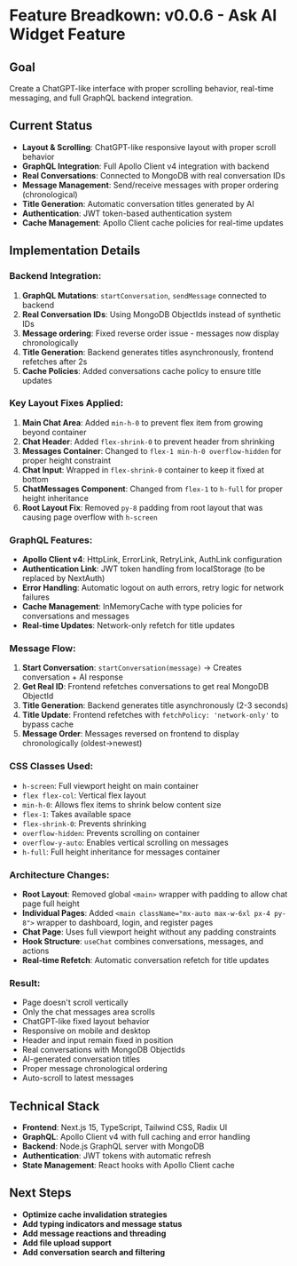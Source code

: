 # Feature Breadkown: v0.0.6 - **Ask AI Widget Feature**

## Goal
Create a ChatGPT-like interface with proper scrolling behavior, real-time messaging, and full GraphQL backend integration.

## Current Status 
- **Layout & Scrolling**: ChatGPT-like responsive layout with proper scroll behavior
- **GraphQL Integration**: Full Apollo Client v4 integration with backend
- **Real Conversations**: Connected to MongoDB with real conversation IDs
- **Message Management**: Send/receive messages with proper ordering (chronological)
- **Title Generation**: Automatic conversation titles generated by AI
- **Authentication**: JWT token-based authentication system
- **Cache Management**: Apollo Client cache policies for real-time updates

## Implementation Details

### Backend Integration:
1. **GraphQL Mutations**: `startConversation`, `sendMessage` connected to backend
2. **Real Conversation IDs**: Using MongoDB ObjectIds instead of synthetic IDs
3. **Message ordering**: Fixed reverse order issue - messages now display chronologically
4. **Title Generation**: Backend generates titles asynchronously, frontend refetches after 2s
5. **Cache Policies**: Added conversations cache policy to ensure title updates

### Key Layout Fixes Applied:
1. **Main Chat Area**: Added `min-h-0` to prevent flex item from growing beyond container
2. **Chat Header**: Added `flex-shrink-0` to prevent header from shrinking
3. **Messages Container**: Changed to `flex-1 min-h-0 overflow-hidden` for proper height constraint
4. **Chat Input**: Wrapped in `flex-shrink-0` container to keep it fixed at bottom
5. **ChatMessages Component**: Changed from `flex-1` to `h-full` for proper height inheritance
6. **Root Layout Fix**: Removed `py-8` padding from root layout that was causing page overflow with `h-screen`

### GraphQL Features:
- **Apollo Client v4**: HttpLink, ErrorLink, RetryLink, AuthLink configuration
- **Authentication Link**: JWT token handling from localStorage (to be replaced by NextAuth)
- **Error Handling**: Automatic logout on auth errors, retry logic for network failures
- **Cache Management**: InMemoryCache with type policies for conversations and messages
- **Real-time Updates**: Network-only refetch for title updates

### Message Flow:
1. **Start Conversation**: `startConversation(message)` → Creates conversation + AI response
2. **Get Real ID**: Frontend refetches conversations to get real MongoDB ObjectId
3. **Title Generation**: Backend generates title asynchronously (2-3 seconds)
4. **Title Update**: Frontend refetches with `fetchPolicy: 'network-only'` to bypass cache
5. **Message Order**: Messages reversed on frontend to display chronologically (oldest→newest)

### CSS Classes Used:
- `h-screen`: Full viewport height on main container
- `flex flex-col`: Vertical flex layout
- `min-h-0`: Allows flex items to shrink below content size
- `flex-1`: Takes available space
- `flex-shrink-0`: Prevents shrinking
- `overflow-hidden`: Prevents scrolling on container
- `overflow-y-auto`: Enables vertical scrolling on messages
- `h-full`: Full height inheritance for messages container

### Architecture Changes:
- **Root Layout**: Removed global `<main>` wrapper with padding to allow chat page full height
- **Individual Pages**: Added `<main className="mx-auto max-w-6xl px-4 py-8">` wrapper to dashboard, login, and register pages
- **Chat Page**: Uses full viewport height without any padding constraints
- **Hook Structure**: `useChat` combines conversations, messages, and actions
- **Real-time Refetch**: Automatic conversation refetch for title updates

### Result:
- Page doesn't scroll vertically
- Only the chat messages area scrolls
- ChatGPT-like fixed layout behavior
- Responsive on mobile and desktop
- Header and input remain fixed in position
- Real conversations with MongoDB ObjectIds
- AI-generated conversation titles
- Proper message chronological ordering
- Auto-scroll to latest messages

## Technical Stack
- **Frontend**: Next.js 15, TypeScript, Tailwind CSS, Radix UI
- **GraphQL**: Apollo Client v4 with full caching and error handling
- **Backend**: Node.js GraphQL server with MongoDB
- **Authentication**: JWT tokens with automatic refresh
- **State Management**: React hooks with Apollo Client cache

## Next Steps
- **Optimize cache invalidation strategies**
- **Add typing indicators and message status**
- **Add message reactions and threading**
- **Add file upload support**
- **Add conversation search and filtering**